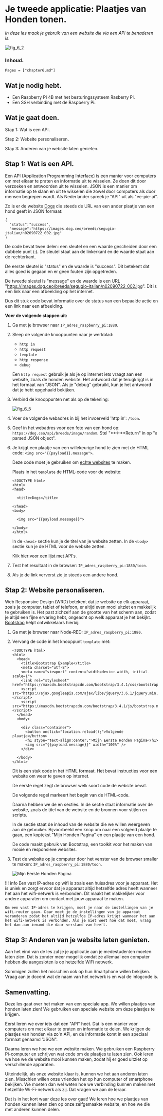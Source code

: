# Je tweede applicatie: Plaatjes van Honden tonen.

*In deze les maak je gebruik van een website die via een API te benaderen is.*

![fig_6_2](assets/fig_6_2.png)

### Inhoud.

```@contents
Pages = ["chapter6.md"]
```

## Wat je nodig hebt.

- Een Raspberry Pi 4B met het besturingssysteem Rasberry Pi.
- Een SSH verbinding met de Raspberry Pi.

## Wat je gaat doen.

Stap 1: Wat is een API.

Stap 2: Website personaliseren.

Stap 3: Anderen van je website laten genieten.

## Stap 1: Wat is een API.

Een API (Application Programming Interface) is een manier voor computers om met elkaar te praten en informatie uit te wisselen. Ze doen dit door verzoeken en antwoorden uit te wisselen. JSON is een manier om informatie op te slaan en uit te wisselen die zowel door computers als door mensen begrepen wordt. Als Nederlander spreek je "API" uit als "ee-pie-ai".

Zo is er de website [Dogs](https://dog.ceo/api/breeds/image/random) die steeds de URL van een ander plaatje van een hond geeft in JSON formaat:

```
{
  "status":"success",
  "message":"https://images.dog.ceo/breeds/segugio-italian/n02090722_002.jpg"
}
```

De code bevat twee delen: een sleutel en een waarde gescheiden door een dubbele punt (:). De sleutel staat aan de linkerkant en de waarde staat aan de rechterkant.

De eerste sleutel is "status" en de waarde is "success". Dit betekent dat alles goed is gegaan en er geen fouten zijn opgetreden.

De tweede sleutel is "message" en de waarde is een URL "https://images.dog.ceo/breeds/segugio-italian/n02090722_002.jpg". Dit is een link naar een afbeelding op het internet.

Dus dit stuk code bevat informatie over de status van een bepaalde actie en een link naar een afbeelding.

**Voer de volgende stappen uit:**

1. Ga met je browser naar `IP_adres_raspberry_pi:1880`.

2. Sleep de volgende knooppunten naar je werkblad:
   - `http in`
   - `http request`
   - `template`
   - `http response`
   - `debug`

   Een `http request` gebruik je als je op internet iets vraagt aan een website, zoals de honden website. Het antwoord dat je terugkrijgt is in het formaat van "JSON". Als je "debug" gebruikt, kun je het antwoord dat je hebt opgehaald bekijken.

3. Verbind de knooppunten net als op de tekening:
   
   ![fig_6_5](assets/fig_6_5.png)

4. Voer de volgende webadres in bij het invoerveld 'http in': `/toon`.

5. Geef in het webadres voor een foto van een hond op: `https://dog.ceo/api/breeds/image/random`. Stel "**<-**Return" in op "a parsed JSON object".

6. Je krijgt een plaatje van een willekeurige hond te zien met de HTML code: `<img src="{{payload}}.message">`.

   Deze code moet je gebruiken om [echte websites](https://www.w3schools.com/html/html_intro.asp) te maken.

   Plaats in het `template` de HTML-code voor de website:

   ```
   <!DOCTYPE html>
   <html>
   <head>

     <title>Dogs</title>

   </head>
   <body>

     <img src="{{payload.message}}">

   </body>
   </html>
   ```
   In de `<head>` sectie kun je de titel van je website zetten. In de `<body>` sectie kun je de HTML voor de website zetten.
   
   Klik [hier voor een lijst met API's](https://mixedanalytics.com/blog/list-actually-free-open-no-auth-needed-apis/).

7. Test het resultaat in de browser: `IP_adres_raspberry_pi:1880/toon`.

8. Als je de link ververst zie je steeds een andere hond.

## Stap 2: Website personaliseren.

Web Responsive Design (WRD) betekent dat je website op elk apparaat, zoals je computer, tablet of telefoon, er altijd even mooi uitziet en makkelijk te gebruiken is. Het past zichzelf aan de grootte van het scherm aan, zodat je altijd een fijne ervaring hebt, ongeacht op welk apparaat je het bekijkt. [Bootstrap](https://www.w3schools.com/bootstrap/bootstrap_ver.asp) helpt ontwikkelaars hierbij.

1. Ga met je browser naar Node-RED: `IP_adres_raspberry_pi:1880`.

2. Vervang de code in het knooppunt `template` met:

   ```
   <!DOCTYPE html>
   <html>
     <head>
       <title>Bootstrap Example</title>
       <meta charset="utf-8">
       <meta name="viewport" content="width=device-width, initial-scale=1">
       <link rel="stylesheet" href="https://maxcdn.bootstrapcdn.com/bootstrap/3.4.1/css/bootstrap.min.css">
       <script src="https://ajax.googleapis.com/ajax/libs/jquery/3.6.1/jquery.min.js"></script>
       <script src="https://maxcdn.bootstrapcdn.com/bootstrap/3.4.1/js/bootstrap.min.js"></script>
     </head>
     <body>
      
       <div class="container">
         <button onclick="location.reload();">Volgende plaatje</button>
         <h1 stype="text-align:center;">Mijn Eerste Honden Pagina</h1>
         <img src="{{payload.message}}" width="100%" />           
       </div>
     
     </body>
   </html>
   ```
   Dit is een stuk code in het HTML formaat. Het bevat instructies voor een website om weer te geven op internet.
   
   De eerste regel <!DOCTYPE html> zegt de browser welk soort code de website bevat.
   
   De volgende regel <html> markeert het begin van de HTML-code.
   
   Daarna hebben we de <head> en <body> secties. In de <head> sectie staat informatie over de website, zoals de titel van de website en de bronnen voor stijlen en scripts.
   
   In de <body> sectie staat de inhoud van de website die we willen weergeven aan de gebruiker. Bijvoorbeeld een knop om naar een volgend plaatje te gaan, een koptekst "Mijn Honden Pagina" en een plaatje van een hond.
   
   De code maakt gebruik van Bootstrap, een toolkit voor het maken van mooie en responsieve websites.

3. Test de website op je computer door het venster van de browser smaller te maken: `IP_adres_raspberry_pi:1880/toon`.
   
   ![Mijn Eerste Honden Pagina](assets/hs.jpg)

!!! info
    Een vast IP-adres op wifi is zoals een huisadres voor je apparaat. Het is uniek en zorgt ervoor dat je apparaat altijd hetzelfde adres heeft wanneer het aan het wifi-netwerk is verbonden. Dit maakt het makkelijker voor andere apparaten om contact met jouw apparaat te maken.

    Om een vast IP-adres te krijgen, moet je naar de instellingen van je wifi-router gaan. Daar moet je de instellingen van je apparaat veranderen zodat het altijd hetzelfde IP-adres krijgt wanneer het aan het wifi-netwerk is verbonden. Als je niet weet hoe dat moet, vraag het dan aan iemand die daar verstand van heeft.

## Stap 3: Anderen van je website laten genieten.

Aan het eind van de les zul je je applicatie aan je medestudenten moeten laten zien. Dat is zonder meer mogelijk omdat ze allemaal een computer hebben die aangesloten is op hetzelfde WiFi netwerk.

Sommigen zullen het misschien ook op hun Smartphone willen bekijken. Vraag aan je docent wat de naam van het netwerk is en wat de inlogcode is.

## Samenvatting.

Deze les gaat over het maken van een speciale app. We willen plaatjes van honden laten zien! We gebruiken een speciale website om deze plaatjes te krijgen.

Eerst leren we over iets dat een "API" heet. Dat is een manier voor computers om met elkaar te praten en informatie te delen. We krijgen de plaatjes van honden via zo'n API, en de informatie komt in een speciaal formaat genaamd "JSON".

Daarna leren we hoe we een website maken. We gebruiken een Raspberry Pi-computer en schrijven wat code om de plaatjes te laten zien. Ook leren we hoe we de website mooi kunnen maken, zodat hij er goed uitziet op verschillende apparaten.

Uiteindelijk, als onze website klaar is, kunnen we het aan anderen laten zien. Misschien willen onze vrienden het op hun computer of smartphone bekijken. We moeten dan wel weten hoe we verbinding kunnen maken met hetzelfde Wi-Fi-netwerk als zij. Dat vragen we aan de leraar.

Dat is in het kort waar deze les over gaat! We leren hoe we plaatjes van honden kunnen laten zien op onze zelfgemaakte website, en hoe we die met anderen kunnen delen.